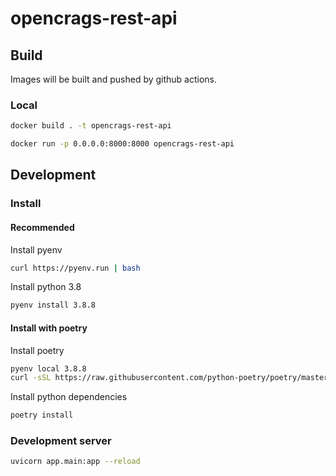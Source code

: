 # opencrags-rest-api

## Build

Images will be built and pushed by github actions.

### Local

```bash
docker build . -t opencrags-rest-api
```

```bash
docker run -p 0.0.0.0:8000:8000 opencrags-rest-api
```

## Development

### Install

#### Recommended
Install pyenv
```bash
curl https://pyenv.run | bash
```

Install python 3.8
```bash
pyenv install 3.8.8
```

#### Install with poetry
Install poetry
```bash
pyenv local 3.8.8
curl -sSL https://raw.githubusercontent.com/python-poetry/poetry/master/get-poetry.py | python -
```

Install python dependencies
```bash
poetry install
```

### Development server
```bash
uvicorn app.main:app --reload
```
